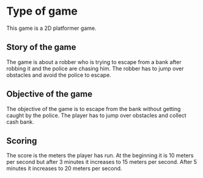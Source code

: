 # Type of game

This game is a 2D platformer game.

## Story of the game

The game is about a robber who is trying to escape from a bank after robbing it and the police are chasing him. The robber has to jump over obstacles and avoid the police to escape.

## Objective of the game

The objective of the game is to escape from the bank without getting caught by the police. The player has to jump over obstacles and collect cash bank.

## Scoring

The score is the meters the player has run. At the beginning it is 10 meters per second but after 3 minutes it increases to 15 meters per second. After 5 minutes it increases to 20 meters per second.
